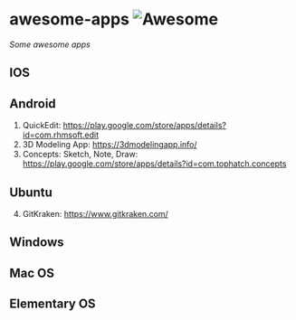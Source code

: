 # awesome-apps ![Awesome](https://cdn.rawgit.com/sindresorhus/awesome/d7305f38d29fed78fa85652e3a63e154dd8e8829/media/badge.svg)
*Some awesome apps*

## IOS

## Android
1. QuickEdit: https://play.google.com/store/apps/details?id=com.rhmsoft.edit
2. 3D Modeling App: https://3dmodelingapp.info/
3. Concepts: Sketch, Note, Draw: https://play.google.com/store/apps/details?id=com.tophatch.concepts

## Ubuntu
4. GitKraken: https://www.gitkraken.com/

## Windows

## Mac OS

## Elementary OS
